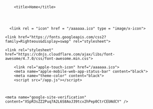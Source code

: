<html>
  <head>
		
		<title>Home</title>

		
		
		
	  <link rel = "icon" href = "/aaaaaa.ico" type = "image/x-icon"> 
		
    <link href="https://fonts.googleapis.com/css2?family=Righteous&display=swap" rel="stylesheet">
		
    <link rel="stylesheet" href="https://cdnjs.cloudflare.com/ajax/libs/font-awesome/4.7.0/css/font-awesome.min.css">

		<link rel="apple-touch-icon" href="/aaaaaa.ico">
		<meta name="apple-mobile-web-app-status-bar" content="black">
		<meta name="theme-color" content="black">
		<script src="/app.js"></script>

		

    <meta name="google-site-verification" content="XSpR3sZZ2Puq7A2L6S8AoJ39tcv2hPep0CtrCEbNdCY" />
		
  </head>
	<style>
		.topnav {
	  overflow: hidden;
		  background-color: white;
		  border-radius: 8px;
		}

		.topnav a {
		  float: left;
		  color: #000;
		  text-align: center;
		  padding: 14px 16px;
		  text-decoration: none;
		  font-size: 17px;
		  transition: all 0.3s ease;
		}

		.topnav a:hover {
		  background-image: linear-gradient(to bottom right, #6900fc, #6900fc, blue);
		  color: white;
		}
		
		.topnav a.active {
		  background-image: linear-gradient(to bottom, black, black, black);
		  color: white;
		}
		
		.row-full{
		  background: white;
		  color: black; 
		  width: 100vw;
		  position: relative;
		  margin-left: -50vw;
		  margin-top: 100px;
		  left: 50%;
		  text-align: center;
		}
		.row-full-1{
		  background: blue;
		  width: 100vw;
		  position: relative;
		  margin-left: -50vw;
		  margin-top: 100px;
		  left: 50%;
		  text-align: center;
		}
		.row-full-2{
		  background: red;
		  color: white; 
		  width: 100vw;
		  position: relative;
		  margin-left: -50vw;
		  margin-top: 100px;
		  left: 50%;
		  text-align: center;
		}
	</style>
  
<body style="background:black; font-family: 'Righteous'; color: white;">
  <b>
 <div class="topnav">
  <a class="active">Home</a>
  <a href="https://qwerty.qwerty2011.repl.co" >Qwerty</a>
  <a href="https://qwertz.qwerty2011.repl.co">Qwertz</a>
  <a href="https://blog.qwerty2011.repl.co">Blog</a>
      <a href="https://elements.qwerty2011.repl.co"><mark style="background: red;color: white">El</mark><mark style="background: blue;color: white">em</mark><mark style="background: green;color: white">en</mark><mark  style="background: #919eb3;color: white">ts</mark></a>
  <a href="https://hotcold.qwerty2011.repl.co">
  <mark style="background: red; color: white">Fire</mark> VS <mark style="background: blue; color: white"">Water</mark>
  </a>

</div> 	


<br>
<br>
<br>
<div style="background-image: linear-gradient(to bottom right, #6900fc, #6900fc, blue); color: white; height: 240px; border-radius: 10px; ">
	<br>
      <h1 style="text-align: center; font-size: 70; ">Azerty<b></b></h1>
		
</div>
			<br>
<br>
<br>
<div class="row-full" style="background: white; color: black">
  <h2 style="text-align: center;">Qwerty</h2>
  <p style="text-align: center;">Qwerty Is A Keyboard Design For Latin-Script Alphabets.<Br>
  <Br>
   The Name Comes From The Order Of The First Six Keys On The Top Left Letter Row Of The Keyboard (Q.W.E.R.T.Y).<Br>
   <Br> The Qwerty Design Is Based On A Layout Created For The Sholes And Glidden Typewriter And Sold To E.<Br><Br> Remington And Sons In 1873.</p>

</div>
<h2 style="text-align: center;">Azerty</h2>
<p style="text-align: center;">Azerty Is A Specific Layout For The Characters Of The Latin Alphabet On Typewriter Keys And Computer Keyboards.<Br><Br> The Layout Takes Its Name From The First Six Letters To Appear On The First Row Of Alphabetical Keys; That Is.<Br><Br> Similar To The German Qwertz Layout, It Is Modelled On The English Qwerty Layout.
 </p>
<div id="div" class="row-full-1">
  <H2>Qwertz</H2>
  Qwertz Is A Specific Layout For The Characters Of The German Alphabet On Typewriter Keys And Computer Keyboards.<Br><Br> The Layout Takes Its Name From The First Five Letters Of The Qwerty And The Letter Z (Q.W.E.R.T.Z).<Br><Br> It Is Similar To The Azerty Layout.

</div>
<script src="//code.tidio.co/f5x3dq9n4paofzb591awbu84anqayxoc.js" async></script>

		<script>
if ('serviceWorker' in navigator) {
  navigator.serviceWorker.register('/sw.js');
}
</script>
</b>
</html>
